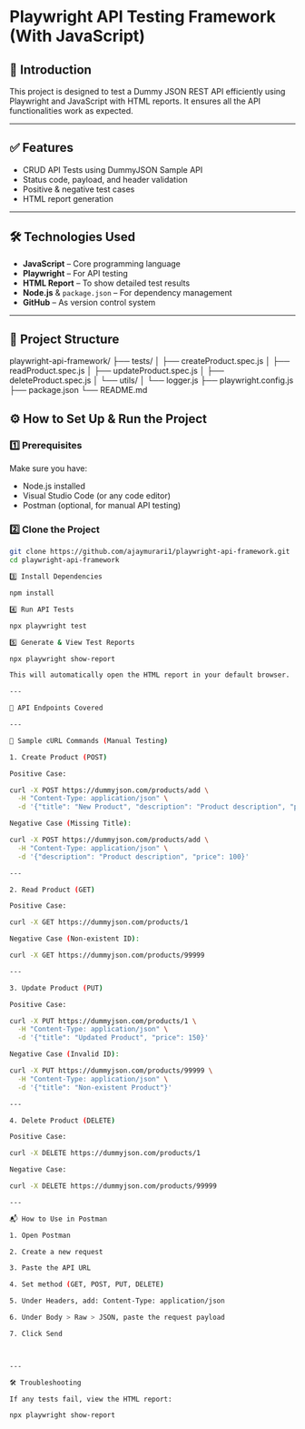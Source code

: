 # Playwright API Testing Framework (With JavaScript)

## 🚀 Introduction 
This project is designed to test a Dummy JSON REST API efficiently using Playwright and JavaScript with HTML reports. It ensures all the API functionalities work as expected.

---

## ✅ Features
- CRUD API Tests using DummyJSON Sample API
- Status code, payload, and header validation
- Positive & negative test cases
- HTML report generation

---

## 🛠️ Technologies Used
- **JavaScript** – Core programming language 
- **Playwright** – For API testing 
- **HTML Report** – To show detailed test results 
- **Node.js** & `package.json` – For dependency management 
- **GitHub** – As version control system 

---

## 📂 Project Structure

playwright-api-framework/
 ├── tests/
 │   ├── createProduct.spec.js
  │   ├── readProduct.spec.js 
  │   ├── updateProduct.spec.js 
  │   ├── deleteProduct.spec.js 
  │   └── utils/ 
  │       └── logger.js
   ├── playwright.config.js 
   ├── package.json 
   └── README.md
## ⚙️ How to Set Up & Run the Project

### 1️⃣ Prerequisites
Make sure you have:
- Node.js installed
- Visual Studio Code (or any code editor)
- Postman (optional, for manual API testing)

### 2️⃣ Clone the Project
```bash
git clone https://github.com/ajaymurari1/playwright-api-framework.git
cd playwright-api-framework

3️⃣ Install Dependencies

npm install

4️⃣ Run API Tests

npx playwright test

5️⃣ Generate & View Test Reports

npx playwright show-report

This will automatically open the HTML report in your default browser.

---

🔗 API Endpoints Covered

---

🧪 Sample cURL Commands (Manual Testing)

1. Create Product (POST)

Positive Case:

curl -X POST https://dummyjson.com/products/add \
  -H "Content-Type: application/json" \
  -d '{"title": "New Product", "description": "Product description", "price": 100}'

Negative Case (Missing Title):

curl -X POST https://dummyjson.com/products/add \
  -H "Content-Type: application/json" \
  -d '{"description": "Product description", "price": 100}'

---

2. Read Product (GET)

Positive Case:

curl -X GET https://dummyjson.com/products/1

Negative Case (Non-existent ID):

curl -X GET https://dummyjson.com/products/99999

---

3. Update Product (PUT)

Positive Case:

curl -X PUT https://dummyjson.com/products/1 \
  -H "Content-Type: application/json" \
  -d '{"title": "Updated Product", "price": 150}'

Negative Case (Invalid ID):

curl -X PUT https://dummyjson.com/products/99999 \
  -H "Content-Type: application/json" \
  -d '{"title": "Non-existent Product"}'

---

4. Delete Product (DELETE)

Positive Case:

curl -X DELETE https://dummyjson.com/products/1

Negative Case:

curl -X DELETE https://dummyjson.com/products/99999

---

📬 How to Use in Postman

1. Open Postman

2. Create a new request

3. Paste the API URL

4. Set method (GET, POST, PUT, DELETE)

5. Under Headers, add: Content-Type: application/json

6. Under Body > Raw > JSON, paste the request payload

7. Click Send



---

🛠️ Troubleshooting

If any tests fail, view the HTML report:

npx playwright show-report